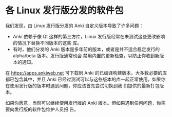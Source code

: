 # 各 Linux 发行版分发的软件包

我们发现，由 Linux 发行版分发的 Anki 自定义版本导致了许多问题：

- Anki 依赖于像 Qt 这样的第三方库，Linux 发行版经常在未测试这些更改影响的情况下替换不同版本的这些
  库。
- 有时，他们分发的 Anki 版本是多年前的版本，或者是并不适合稳定发行的 alpha/beta 版本。发行版通常也会
  禁用内置的更新检查，以防止你收到新版本的通知。

在 <https://apps.ankiweb.net> 可下载到 Anki 的已编译构建版本。大多数必要的库都已包含其中，并且 Anki
已经过测试可以与这些版本的库一起正常使用。如果你在使用发行版的版本时遇到问题，你应该首先尝试切换到我
们提供的最新打包版本。

如果你愿意，当然可以继续使用发行版的 Anki 版本。但如果遇到任何问题，你需要向发行版的软件包维护人员报
告。
